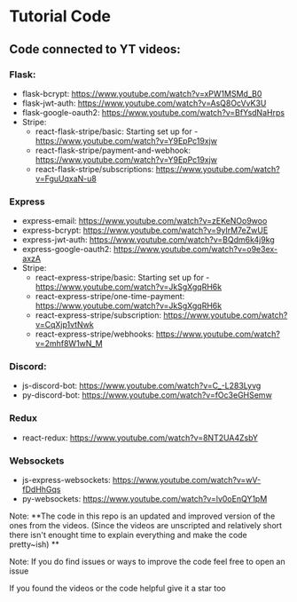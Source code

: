 # Tutorial Code
## Code connected to YT videos:

### Flask:
* flask-bcrypt: https://www.youtube.com/watch?v=xPW1MSMd_B0
* flask-jwt-auth: https://www.youtube.com/watch?v=AsQ8OcVvK3U
* flask-google-oauth2: https://www.youtube.com/watch?v=BfYsdNaHrps
* Stripe:
  * react-flask-stripe/basic: Starting set up for - https://www.youtube.com/watch?v=Y9EpPc19xjw
  * react-flask-stripe/payment-and-webhook: https://www.youtube.com/watch?v=Y9EpPc19xjw
  * react-flask-stripe/subscriptions: https://www.youtube.com/watch?v=FguUqxaN-u8

### Express
* express-email: https://www.youtube.com/watch?v=zEKeNOo9woo
* express-bcrypt: https://www.youtube.com/watch?v=9yIrM7eZwUE
* express-jwt-auth: https://www.youtube.com/watch?v=BQdm6k4j9kg
* express-google-oauth2: https://www.youtube.com/watch?v=o9e3ex-axzA
* Stripe:
  * react-express-stripe/basic: Starting set up for - https://www.youtube.com/watch?v=JkSgXgqRH6k
  * react-express-stripe/one-time-payment: https://www.youtube.com/watch?v=JkSgXgqRH6k
  * react-express-stripe/subscription: https://www.youtube.com/watch?v=CqXjp1vtNwk
  * react-express-stripe/webhooks: https://www.youtube.com/watch?v=2mhf8W1wN_M
  
### Discord:
* js-discord-bot: https://www.youtube.com/watch?v=C_-L283Lyvg
* py-discord-bot: https://www.youtube.com/watch?v=fOc3eGHSemw

### Redux
* react-redux: https://www.youtube.com/watch?v=8NT2UA4ZsbY

### Websockets
* js-express-websockets: https://www.youtube.com/watch?v=wV-fDdHhGqs
* py-websockets: https://www.youtube.com/watch?v=lv0oEnQY1pM

Note: **The code in this repo is an updated and improved version of the ones from the videos. (Since the videos are unscripted and relatively short there isn't enought time to explain everything and make the code pretty~ish) **

Note: If you do find issues or ways to improve the code feel free to open an issue

If you found the videos or the code helpful give it a star too
